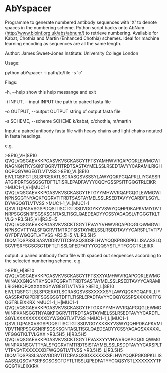 # AbYspacer
Programme to generate numbered antibody sequences with 'X' to denote spaces in the numbering scheme. Python script backs onto AbNum (http://www.bioinf.org.uk/abs/abnum/) to retrieve numbering.
Available for Kabat, Chothia and Martin (Enhanced Chothia) schemes. Ideal for machine learning encoding as sequences are all the same length.

Author: James Sweet-Jones
Institute: University College London

Usage: 

python abYspacer -i path/to/file -s 'c'

Flags:

  -h, --help                      show this help messange and exit
  
  -i INPUT, --input INPUT         the path to paired fasta file
  
  -o OUTPUT, --output OUTPUT      string of output fasta file
  
  -s SCHEME, --scheme SCHEME      k/kabat, c/chothia, m/martin
  
Input: a paired antibody fasta file with heavy chains and light chains notated in fasta headings.

e.g.

\>8E10_VH|8E10
QVQLVQSGAEVKKPGASVKVSCKASGYTFTSYAMHWVRQAPGQRLEWMGWINAGNGNTKYSQKFQGRVTITRDTSASTAYMELSSLRSEDTAVYYCARAMILRIGHGQPQGYWGEGTLVTVSS
\>8E10_VL|8E10
EIVLTQSPGTLSLSPGERATLSCRASQSVSSSYLAWYQQKPGQAPRLLIYGASSRATGIPDRFSGSGSGTDFTLTISRLEPADFAVYYCQQYGSSPSITFGQGTRLEIKR
\>MUC1-1_VH|MUC1-1
QVQLVQSGAEVKKPGASVKVSCKASGYTFTGYYMHWVRQAPGQGLEWMGWINPNSGGTNYAQKFQGRVTITRDTSASTAYMELSSLRSEDTAVYYCARDFLSGYLDYWGQGTLVTVSS
\>MUC1-1_VL|MUC1-1
QSVLTQPASVSGSPDQSITISCTGTSSDVGGYKYVSWYQQHPDKAPKVMIYDVTNRPSGGSNRFSGSKSGNTASLTISGLQAEDEADYYCSSYAGAQSLVFGGGTKLTVLG
\>R3.5H5_VH|R3.5H5
QVQLVQSGAEVKKPGASVKVSCKTSGYTFVAYYVHWVRQAPGQGLQWMGWINPNSGVTTYALSFQGRVTMTRDTSISTAYMELSSLRSDDTAVYYCARSPLTVTPVGYFDFWGQGTLVTVSS
\>R3.5H5_VL|R3.5H5
DIQMTQSPSSLSASVGDRVTITCRASQSIGSFLHWYQQKPGKGPKLLISAASSLQSGVPSRFSGSGSGTDFTLTISSLQPEDFATYYCQQSYSTLYTFGQGTKLEIKR


output: a paired antibody fasta file with spaced out sequences according to the selected numbering scheme.
e.g.

\>8E10_H|8E10
QVQLVQSGAEVKKPGASVKVSCKASGYTFTSXXYAMHWVRQAPGQRLEWMGWINAXXGNGNTKYSQKFQGRVTITRDTSASTAYMELSSLRSEDTAVYYCARAMILRIGHGQPQXXXXXGYWGEGTLVTVSS
\>8E10_L|8E10
EIVLTQSPGTLSLSPGERATLSCRASQSVSSXXXXXSYLAWYQQKPGQAPRLLIYGASSRATGIPDRFSGSGSGTDFTLTISRLEPADFAVYYCQQYGSSPSXXXXXITFGQGTRLEIXKRX
\>MUC1-1_H|MUC1-1
QVQLVQSGAEVKKPGASVKVSCKASGYTFTGXXYYMHWVRQAPGQGLEWMGWINPXXNSGGTNYAQKFQGRVTITRDTSASTAYMELSSLRSEDTAVYYCARDFLSGYLXXXXXXXXXXDYWGQGTLVTVSS
\>MUC1-1_L|MUC1-1
QSVLTQPASXVSGSPDQSITISCTGTSSDVGGYXXXKYVSWYQQHPDKAPKVMIYDVTNRPSGGSNRFSGSKSGNTASLTISGLQAEDEADYYCSSYAGAQSXXXXXLVFGGGTKLTVLGXX
\>R3.5H5_H|R3.5H5
QVQLVQSGAEVKKPGASVKVSCKTSGYTFVAXXYYVHWVRQAPGQGLQWMGWINPXXNSGVTTYALSFQGRVTMTRDTSISTAYMELSSLRSDDTAVYYCARSPLTVTPVGYFXXXXXXDFWGQGTLVTVSS
\>R3.5H5_L|R3.5H5
DIQMTQSPSSLSASVGDRVTITCRASQSIGXXXXXXSFLHWYQQKPGKGPKLLISAASSLQSGVPSRFSGSGSGTDFTLTISSLQPEDFATYYCQQSYSTLXXXXXXYTFGQGTKLEIXKRX
